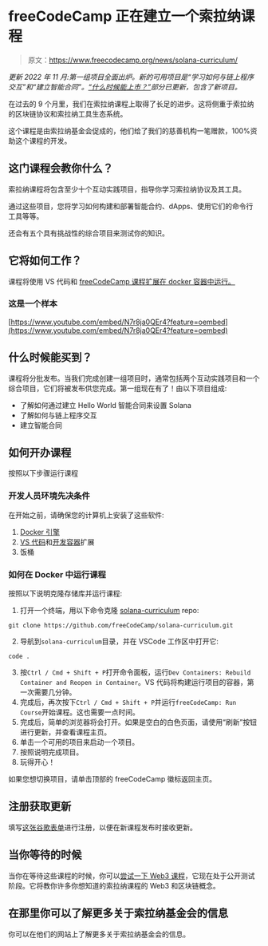 # freeCodeCamp 正在建立一个索拉纳课程

> 原文：<https://www.freecodecamp.org/news/solana-curriculum/>

*更新 2022 年 11 月:第一组项目全面出炉。新的可用项目是“学习如何与链上程序交互”和“建立智能合同”。[“什么时候能上市？”](#whenwillitbeavailable)部分已更新，包含了新项目。*

在过去的 9 个月里，我们在索拉纳课程上取得了长足的进步。这将侧重于索拉纳的区块链协议和索拉纳工具生态系统。

这个课程是由索拉纳基金会促成的，他们给了我们的慈善机构一笔赠款，100%资助这个课程的开发。

## 这门课程会教你什么？

索拉纳课程将包含至少十个互动实践项目，指导你学习索拉纳协议及其工具。

通过这些项目，您将学习如何构建和部署智能合约、dApps、使用它们的命令行工具等等。

还会有五个具有挑战性的综合项目来测试你的知识。

## 它将如何工作？

课程将使用 VS 代码和 [freeCodeCamp 课程扩展在 docker 容器中运行。](https://marketplace.visualstudio.com/items?itemName=freeCodeCamp.freecodecamp-courses)

### 这是一个样本

[https://www.youtube.com/embed/N7r8ja0QEr4?feature=oembed](https://www.youtube.com/embed/N7r8ja0QEr4?feature=oembed)

## 什么时候能买到？

课程将分批发布。当我们完成创建一组项目时，通常包括两个互动实践项目和一个综合项目，它们将被发布供您完成。第一组现在有了！由以下项目组成:

*   了解如何通过建立 Hello World 智能合同来设置 Solana
*   了解如何与链上程序交互
*   建立智能合同

## 如何开办课程

按照以下步骤运行课程

### 开发人员环境先决条件

在开始之前，请确保您的计算机上安装了这些软件:

1.  [Docker 引擎](https://docs.docker.com/engine/)
2.  [VS 代码](https://code.visualstudio.com/download)和[开发容器](https://marketplace.visualstudio.com/items?itemName=ms-vscode-remote.remote-containers)扩展
3.  饭桶

### 如何在 Docker 中运行课程

按照以下说明克隆存储库并运行课程:

1.  打开一个终端，用以下命令克隆 [solana-curriculum](https://github.com/freeCodeCamp/solana-curriculum) repo:

```
git clone https://github.com/freeCodeCamp/solana-curriculum.git 
```

2.  导航到`solana-curriculum`目录，并在 VSCode 工作区中打开它:

```
code . 
```

3.  按`Ctrl / Cmd + Shift + P`打开命令面板，运行`Dev Containers: Rebuild Container and Reopen in Container`。VS 代码将构建运行项目的容器，第一次需要几分钟。
4.  完成后，再次按下`Ctrl / Cmd + Shift + P`并运行`freeCodeCamp: Run Course`开始课程。这也需要一点时间。
5.  完成后，简单的浏览器将会打开。如果是空白的白色页面，请使用“刷新”按钮进行更新，并查看课程主页。
6.  单击一个可用的项目来启动一个项目。
7.  按照说明完成项目。
8.  玩得开心！

如果您想切换项目，请单击顶部的 freeCodeCamp 徽标返回主页。

## 注册获取更新

填写[这张谷歌表单](https://docs.google.com/forms/d/e/1FAIpQLScxcz11j3bYjiXvHPc3Uppw5aMYx4mE00Nk8bDxchH34pPEzA/viewform?usp=sf_link)进行注册，以便在新课程发布时接收更新。

## 当你等待的时候

当你在等待这些课程的时候，你可以[尝试一下 Web3 课程](https://www.freecodecamp.org/news/web3-curriculum-open-beta)，它现在处于公开测试阶段。它将教你许多你想知道的索拉纳课程的 Web3 和区块链概念。

## 在那里你可以了解更多关于索拉纳基金会的信息

你可以在他们的网站上了解更多关于索拉纳基金会的信息。